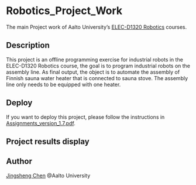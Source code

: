 # Robotics_Project_Work
 The main Project work of Aalto University’s [ELEC-D1320 Robotics](https://mycourses.aalto.fi/course/search.php?search=ELEC-D1320) courses.
## Description
This project is an offline programming exercise for industrial robots in the ELEC-D1320 Robotics course, the goal is to program industrial robots on the assembly line. As final output, the object is to automate the assembly of Finnish sauna water heater that is connected to sauna stove.  The assembly line only needs to be equipped with one heater.

## Deploy
If you want to deploy this project, please follow the instructions in [Assignments_version_1.7.pdf](./Assignments_version_1.7.pdf).

## Project results display



## Author

[Jingsheng Chen](mailto:chjingsheng@gmail.com)  @Aalto University

